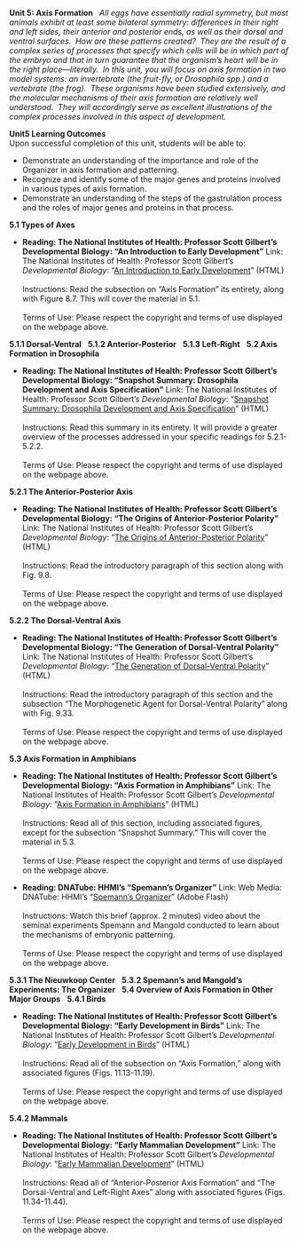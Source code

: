 **Unit 5: Axis Formation** <span id="5"></span> 
*All eggs have essentially radial symmetry, but most animals exhibit at
least some bilateral symmetry: differences in their right and left
sides, their anterior and posterior ends, as well as their dorsal and
ventral surfaces.  How are these patterns created?  They are the result
of a complex series of processes that specify which cells will be in
which part of the embryo and that in turn guarantee that the organism’s
heart will be in the right place—literally.  In this unit, you will
focus on axis formation in two model systems: an invertebrate (the
fruit-fly, or Drosophila spp.) and a vertebrate (the frog).  These
organisms have been studied extensively, and the molecular mechanisms of
their axis formation are relatively well understood.  They will
accordingly serve as excellent illustrations of the complex processes
involved in this aspect of development.*

**Unit5 Learning Outcomes**  
Upon successful completion of this unit, students will be able to:

-   Demonstrate an understanding of the importance and role of the
    Organizer in axis formation and patterning.
-   Recognize and identify some of the major genes and proteins involved
    in various types of axis formation.
-   Demonstrate an understanding of the steps of the gastrulation
    process and the roles of major genes and proteins in that process.

**5.1 Types of Axes** <span id="5.1"></span> 
-   **Reading: The National Institutes of Health: Professor Scott
    Gilbert’s Developmental Biology: “An Introduction to Early
    Development”**
    Link: The National Institutes of Health: Professor Scott Gilbert’s
    *Developmental Biology*: “[An Introduction to Early
    Development](http://www.ncbi.nlm.nih.gov/bookshelf/br.fcgi?book=dbio&part=A1677#A1699)”
    (HTML)  
        
     Instructions: Read the subsection on “Axis Formation” its entirety,
    along with Figure 8.7. This will cover the material in 5.1.  
        
     Terms of Use: Please respect the copyright and terms of use
    displayed on the webpage above.

**5.1.1 Dorsal-Ventral** <span id="5.1.1"></span> 
**5.1.2 Anterior-Posterior** <span id="5.1.2"></span> 
**5.1.3 Left-Right** <span id="5.1.3"></span> 
**5.2 Axis Formation in Drosophila** <span id="5.2"></span> 
-   **Reading: The National Institutes of Health: Professor Scott
    Gilbert’s Developmental Biology: “Snapshot Summary: Drosophila
    Development and Axis Specification”**
    Link: The National Institutes of Health: Professor Scott Gilbert’s
    *Developmental Biology*: “[Snapshot Summary: Drosophila Development
    and Axis
    Specification](http://www.ncbi.nlm.nih.gov/bookshelf/br.fcgi?book=dbio&part=A2026#A2051)”
    (HTML)  
        
     Instructions: Read this summary in its entirety. It will provide a
    greater overview of the processes addressed in your specific
    readings for 5.2.1-5.2.2.  
        
     Terms of Use: Please respect the copyright and terms of use
    displayed on the webpage above.

**5.2.1 The Anterior-Posterior Axis** <span id="5.2.1"></span> 
-   **Reading: The National Institutes of Health: Professor Scott
    Gilbert’s Developmental Biology: “The Origins of Anterior-Posterior
    Polarity”**
    Link: The National Institutes of Health: Professor Scott Gilbert’s
    *Developmental Biology*: “[The Origins of Anterior-Posterior
    Polarity](http://www.ncbi.nlm.nih.gov/bookshelf/br.fcgi?book=dbio&part=A1971)”
    (HTML)  
        
     Instructions: Read the introductory paragraph of this section along
    with Fig. 9.8.  
        
     Terms of Use: Please respect the copyright and terms of use
    displayed on the webpage above.

**5.2.2 The Dorsal-Ventral Axis** <span id="5.2.2"></span> 
-   **Reading: The National Institutes of Health: Professor Scott
    Gilbert’s Developmental Biology: “The Generation of Dorsal-Ventral
    Polarity”**
    Link: The National Institutes of Health: Professor Scott Gilbert’s
    *Developmental Biology*: “[The Generation of Dorsal-Ventral
    Polarity](http://www.ncbi.nlm.nih.gov/bookshelf/br.fcgi?book=dbio&part=A2026)”
    (HTML)  
        
     Instructions: Read the introductory paragraph of this section and
    the subsection “The Morphogenetic Agent for Dorsal-Ventral Polarity”
    along with Fig. 9.33.  
        
     Terms of Use: Please respect the copyright and terms of use
    displayed on the webpage above.

**5.3 Axis Formation in Amphibians** <span id="5.3"></span> 
-   **Reading: The National Institutes of Health: Professor Scott
    Gilbert’s Developmental Biology: “Axis Formation in Amphibians”**
    Link: The National Institutes of Health: Professor Scott Gilbert’s
    *Developmental Biology*: “[Axis Formation in
    Amphibians](http://www.ncbi.nlm.nih.gov/bookshelf/br.fcgi?book=dbio&part=A2295)”
    (HTML)  
        
     Instructions: Read all of this section, including associated
    figures, except for the subsection “Snapshot Summary.” This will
    cover the material in 5.3.  
        
     Terms of Use: Please respect the copyright and terms of use
    displayed on the webpage above.

-   **Reading: DNATube: HHMI’s “Spemann’s Organizer”**
    Link: Web Media: DNATube: HHMI’s “[Spemann’s
    Organizer](http://www.dnatube.com/video/2495/Spemanns-Organizer)”
    (Adobe Flash)  
        
     Instructions: Watch this brief (approx. 2 minutes) video about the
    seminal experiments Spemann and Mangold conducted to learn about the
    mechanisms of embryonic patterning.  
        
     Terms of Use: Please respect the copyright and terms of use
    displayed on the webpage above.

**5.3.1 The Nieuwkoop Center** <span id="5.3.1"></span> 
**5.3.2 Spemann’s and Mangold’s Experiments: The Organizer** <span
id="5.3.2"></span> 
**5.4 Overview of Axis Formation in Other Major Groups** <span
id="5.4"></span> 
**5.4.1 Birds** <span id="5.4.1"></span> 
-   **Reading: The National Institutes of Health: Professor Scott
    Gilbert’s Developmental Biology: “Early Development in Birds”**
    Link: The National Institutes of Health: Professor Scott Gilbert’s
    *Developmental Biology*: “[Early Development in
    Birds](http://www.ncbi.nlm.nih.gov/bookshelf/br.fcgi?book=dbio&part=A2581#A2594)”
    (HTML)  
        
     Instructions: Read all of the subsection on “Axis Formation,” along
    with associated figures (Figs. 11.13-11.19).  
        
     Terms of Use: Please respect the copyright and terms of use
    displayed on the webpage above.

**5.4.2 Mammals** <span id="5.4.2"></span> 
-   **Reading: The National Institutes of Health: Professor Scott
    Gilbert’s Developmental Biology: “Early Mammalian Development”**
    Link: The National Institutes of Health: Professor Scott Gilbert’s
    *Developmental Biology*: “[Early Mammalian
    Development](http://www.ncbi.nlm.nih.gov/bookshelf/br.fcgi?book=dbio&part=A2609#A2629)”
    (HTML)  
        
     Instructions: Read all of “Anterior-Posterior Axis Formation” and
    “The Dorsal-Ventral and Left-Right Axes” along with associated
    figures (Figs. 11.34-11.44).  
        
     Terms of Use: Please respect the copyright and terms of use
    displayed on the webpage above.


